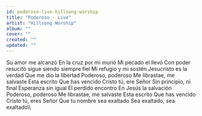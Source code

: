 ```yaml
---
id: poderoso-live-hillsong-worship
title: "Poderoso - Live"
artist: "Hillsong Worship"
album: ""
cover: ""
created: ""
updated: ""
---
```


Su amor me alcanzó
En la cruz por mi murió
Mi pecado el llevó
Con poder resucitó sigue siendo siempre fiel
Mi refugio y mi sostén
Jesucristo es la verdad
Que me dio la libertad Poderoso, poderoso
Me librastae, me salvaste
Esta escrito
Que has vencido
Cristo tú, ere Señor Sin principio, ni final
Esperanza sin igual
El perdido encontro
En Jesús la salvación Poderoso, poderoso
Me librastae, me salvaste
Esta escrito
Que has vencido
Cristo tú, eres Señor Que tu nombre sea exaltado
Sea exaltado, sea exaltado\\\\